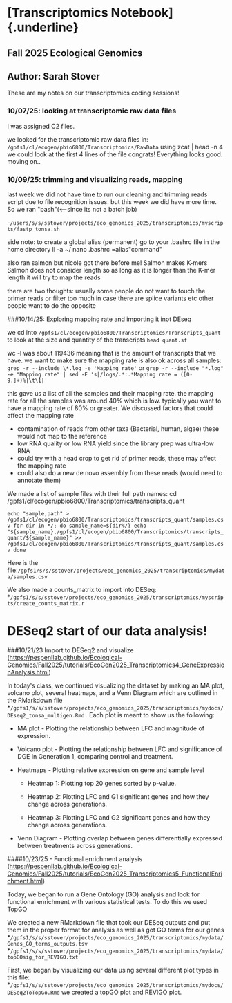 # [Transcriptomics Notebook]{.underline}

## Fall 2025 Ecological Genomics

## Author: Sarah Stover

These are my notes on our transcriptomics coding sessions!

### 10/07/25: looking at transcriptomic raw data files

I was assigned C2 files.

we looked for the transcriptomic raw data files in: `/gpfs1/cl/ecogen/pbio6800/Transcriptomics/RawData` using zcat <filename> \| head -n 4 
we could look at the first 4 lines of the file 
congrats! Everything looks good. moving on..

### 10/09/25: trimming and visualizing reads, mapping 

last week we did not have time to run our cleaning and trimming reads script due to file recognition issues.
but this week we did have more time. So we ran "bash"(<--since its not a batch job)

-`/users/s/s/sstover/projects/eco_genomics_2025/transcriptomics/myscripts/fastp_tonsa.sh`

side note: to create a global alias (permanent) go to your .bashrc file in the home directory
  ll -a ~/ 
  nano .bashrc 
  <name>=alias"command"
  
also ran salmon but nicole got there before me! Salmon makes K-mers 
Salmon does not consider length so as long as it is longer than the K-mer length it will try to map the reads

there are two thoughts: usually some people do not want to touch the primer reads or filter too much in case there are splice variants etc 
other people want to do the opposite 

###10/14/25: Exploring mapping rate and importing it inot DEseq

we cd into `/gpfs1/cl/ecogen/pbio6800/Transcriptomics/Transcripts_quant` to look at the size and quantity of the transcripts 
`head quant.sf`

wc -l was about 119436 meaning that is the amount of transcripts that we have. 
we want to make sure the mapping rate is also ok across all samples:
`grep -r --include \*.log -e 'Mapping rate'`
or 
`grep -r --include "*.log" -e "Mapping rate" | sed -E 's|/logs/.*:.*Mapping rate = ([0-9.]+)%|\t\1|'`

this gave us a list of all the samples and their mapping rate. the mapping rate for all the samples was around 40% which is low. 
typically you want to have a mapping rate of 80% or greater. We discussed factors that could affect the mapping rate 
* contamination of reads from other taxa (Bacterial, human, algae) these would not map to the reference 
* low RNA quality or low RNA yield since the library prep was ultra-low RNA 
* could try with a head crop to get rid of primer reads, these may affect the mapping rate
* could also do a new de novo assembly from these reads (would need to annotate them) 

We made a list of sample files with their full path names: 
cd /gpfs1/cl/ecogen/pbio6800/Transcriptomics/transcripts_quant

`echo "sample,path" > /gpfs1/cl/ecogen/pbio6800/Transcriptomics/transcripts_quant/samples.csv
for dir in */; do
  sample_name=${dir%/}
  echo "${sample_name},/gpfs1/cl/ecogen/pbio6800/Transcriptomics/transcripts_quant/${sample_name}" >> /gpfs1/cl/ecogen/pbio6800/Transcriptomics/transcripts_quant/samples.csv
done`

Here is the file:`/gpfs1/s/s/sstover/projects/eco_genomics_2025/transcriptomics/mydata/samples.csv`

We also made a counts_matrix to import into DESeq: 
*`/gpfs1/s/s/sstover/projects/eco_genomics_2025/transcriptomics/myscripts/create_counts_matrix.r`

# DESeq2 start of our data analysis! 

###10/21/23 Import to DESeq2 and visualize (https://pespenilab.github.io/Ecological-Genomics/Fall2025/tutorials/EcoGen2025_Transcriptomics4_GeneExpressionAnalysis.html)

In today's class, we continued visualizing the dataset by making an MA plot, volcano plot, several heatmaps, and a Venn Diagram which are outlined in the RMarkdown file 
*`/gpfs1/s/s/sstover/projects/eco_genomics_2025/transcriptomics/mydocs/DEseq2_tonsa_multigen.Rmd.` 
Each plot is meant to show us the following:

-   MA plot - Plotting the relationship between LFC and magnitude of expression.

-   Volcano plot - Plotting the relationship between LFC and significance of DGE in Generation 1, comparing control and treatment.

-   Heatmaps - Plotting relative expression on gene and sample level

    -   Heatmap 1: Plotting top 20 genes sorted by p-value.

    -   Heatmap 2: Plotting LFC and G1 significant genes and how they change across generations.

    -   Heatmap 3: Plotting LFC and G2 significant genes and how they change across generations.

-   Venn Diagram - Plotting overlap between genes differentially expressed between treatments across generations.

####10/23/25 - Functional enrichment analysis (https://pespenilab.github.io/Ecological-Genomics/Fall2025/tutorials/EcoGen2025_Transcriptomics5_FunctionalEnrichment.html)

Today, we began to run a Gene Ontology (GO) analysis and look for functional enrichment with various statistical tests. To do this we used TopGO 

We created a new RMarkdown file that took our DESeq outputs and put them in the proper format for analysis as well as got GO terms for our genes 
*`/gpfs1/s/s/sstover/projects/eco_genomics_2025/transcriptomics/mydata/Genes_GO_terms_outputs.tsv`
*`/gpfs1/s/s/sstover/projects/eco_genomics_2025/transcriptomics/mydata/topGOsig_for_REVIGO.txt`

First, we began by visualizing our data using several different plot types in this file: 
*`/gpfs1/s/s/sstover/projects/eco_genomics_2025/transcriptomics/mydocs/DESeq2ToTopGo.Rmd`
we created a topGO plot and REVIGO plot.


